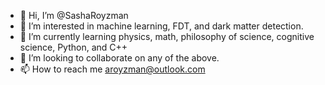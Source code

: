 - 👋 Hi, I’m @SashaRoyzman
- 👀 I’m interested in machine learning, FDT, and dark matter detection.
- 🌱 I’m currently learning physics, math, philosophy of science, cognitive science, Python, and C++
- 💞️ I’m looking to collaborate on any of the above. 
- 📫 How to reach me aroyzman@outlook.com

<!---
SashaRoyzman/SashaRoyzman is a ✨ special ✨ repository because its `README.md` (this file) appears on your GitHub profile.
You can click the Preview link to take a look at your changes.
--->
